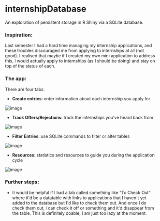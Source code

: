 # internshipDatabase

An exploration of persistent storage in R Shiny via a SQLite database. 

### Inspiration: 

Last semester I had a hard time managing my internship applications, and these troubles discouraged me from applying to internships at all (not good). I realised that maybe if I created my own mini application to address this, I would actually apply to internships (as I should be doing) and stay on top of the status of each. 

### The app: 

There are four tabs: 

- **Create entries**: enter information about each internship you apply for

![image](https://github.com/jasminex21/internshipDatabase/assets/109494334/aeec879c-9981-4503-8660-5429cc1e8115)

- **Track Offers/Rejections**: track the internships you've heard back from

![image](https://github.com/jasminex21/internshipDatabase/assets/109494334/55e53de5-ba6e-4fb8-9067-60663a888e1e)

- **Filter Entries**: use SQLite commands to filter or alter tables

![image](https://github.com/jasminex21/internshipDatabase/assets/109494334/6f0c494c-157b-49de-90eb-e04bd14b655f)

- **Resources**: statistics and resources to guide you during the application cycle

![image](https://github.com/jasminex21/internshipDatabase/assets/109494334/1846161f-193e-4c40-8882-fda37b1dcb2d)

### Further steps:
- It would be helpful if I had a tab called something like "To Check Out" where it'd be a datatable with links to applications that I haven't yet added to the database but I'd like to check them out. And once I do check them out, I can check it off or something and it'd disappear from the table. This is definitely doable, I am just too lazy at the moment. 
